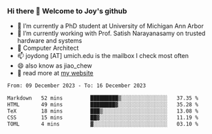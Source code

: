 ### Hi there 👋 Welcome to Joy's github

- 🔭 I’m currently a PhD student at University of Michigan Ann Arbor
- 🌱 I’m currently working with Prof. Satish Narayanasamy on trusted hardware and systems
- 👯 Computer Architect
- 📫 joydong [AT] umich.edu is the mailbox I check most often
- 😄 also know as jiao_chew
- 💬 read more at [my website](https://joydddd.github.io/)
<!--START_SECTION:waka-->

```txt
From: 09 December 2023 - To: 16 December 2023

Markdown   52 mins         █████████▒░░░░░░░░░░░░░░░   37.35 %
HTML       49 mins         ████████▓░░░░░░░░░░░░░░░░   35.28 %
TeX        18 mins         ███▒░░░░░░░░░░░░░░░░░░░░░   13.08 %
CSS        15 mins         ██▓░░░░░░░░░░░░░░░░░░░░░░   11.19 %
TOML       4 mins          ▓░░░░░░░░░░░░░░░░░░░░░░░░   03.10 %
```

<!--END_SECTION:waka-->
